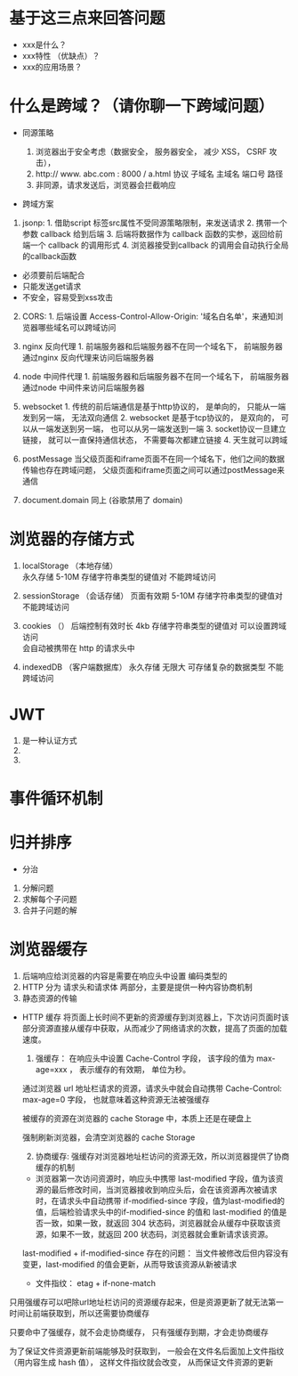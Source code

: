 # 基于这三点来回答问题
- xxx是什么？
- xxx特性 （优缺点）？
- xxx的应用场景？



# 什么是跨域？（请你聊一下跨域问题）
 - 同源策略
   1. 浏览器出于安全考虑（数据安全， 服务器安全， 减少 XSS， CSRF 攻击），
   2. http://   www.    abc.com :   8000    / a.html
    协议     子域名    主域名      端口号    路径
   3. 非同源，请求发送后，浏览器会拦截响应

 - 跨域方案
  1. jsonp: 
    1. 借助script 标签src属性不受同源策略限制，来发送请求
    2. 携带一个参数 callback 给到后端
    3. 后端将数据作为 callback 函数的实参，返回给前端一个 callback 的调用形式
    4. 浏览器接受到callback 的调用会自动执行全局的callback函数

  - 必须要前后端配合
  - 只能发送get请求
  - 不安全，容易受到xss攻击

  2. CORS:
    1. 后端设置 Access-Control-Allow-Origin: '域名白名单'，来通知浏览器哪些域名可以跨域访问

  3. nginx 反向代理
    1. 前端服务器和后端服务器不在同一个域名下， 前端服务器通过nginx 反向代理来访问后端服务器

  4. node 中间件代理
    1. 前端服务器和后端服务器不在同一个域名下， 前端服务器通过node 中间件来访问后端服务器

  
  
  5. websocket
    1. 传统的前后端通信是基于http协议的， 是单向的， 只能从一端发到另一端， 无法双向通信
    2. websocket 是基于tcp协议的， 是双向的， 可以从一端发送到另一端， 也可以从另一端发送到一端
    3. socket协议一旦建立链接， 就可以一直保持通信状态， 不需要每次都建立链接
    4. 天生就可以跨域

  6. postMessage
    当父级页面和iframe页面不在同一个域名下，他们之间的数据传输也存在跨域问题， 父级页面和iframe页面之间可以通过postMessage来通信

  7. document.domain
    同上 (谷歌禁用了 domain)



# 浏览器的存储方式
  1. localStorage （本地存储）  
      永久存储    5-10M    存储字符串类型的键值对      不能跨域访问

  2. sessionStorage  （会话存储）
     页面有效期   5-10M    存储字符串类型的键值对      不能跨域访问

  3. cookies  （）
     后端控制有效时长   4kb  存储字符串类型的键值对      可以设置跨域访问     
     会自动被携带在 http 的请求头中

  4. indexedDB  （客户端数据库）
     永久存储    无限大     可存储复杂的数据类型      不能跨域访问

# JWT
  1. 是一种认证方式
  2. 
  3. 

# 事件循环机制


# 归并排序
 - 分治
  1. 分解问题
  2. 求解每个子问题
  3. 合并子问题的解


# 浏览器缓存   
 
 1. 后端响应给浏览器的内容是需要在响应头中设置 编码类型的
 2. HTTP 分为 请求头和请求体 两部分，主要是提供一种内容协商机制
 3. 静态资源的传输


- HTTP 缓存
  将页面上长时间不更新的资源缓存到浏览器上，下次访问页面时该部分资源直接从缓存中获取，从而减少了网络请求的次数，提高了页面的加载速度。

  1. 强缓存： 
    在响应头中设置 Cache-Control 字段， 该字段的值为 max-age=xxx ， 表示缓存的有效期， 单位为秒。

    通过浏览器 url 地址栏请求的资源，请求头中就会自动携带 Cache-Control: max-age=0 字段， 也就意味着这种资源无法被强缓存

    被缓存的资源在浏览器的 cache Storage 中，本质上还是在硬盘上

    强制刷新浏览器，会清空浏览器的 cache Storage


  2. 协商缓存:
    强缓存对浏览器地址栏访问的资源无效，所以浏览器提供了协商缓存的机制

    - 浏览器第一次访问资源时，响应头中携带 last-modified 字段，值为该资源的最后修改时间，当浏览器接收到响应头后，会在该资源再次被请求时，在请求头中自动携带 if-modified-since 字段，值为last-modified的值，后端检验请求头中的if-modified-since 的值和 last-modified 的值是否一致，如果一致，就返回 304 状态码，浏览器就会从缓存中获取该资源，如果不一致，就返回 200 状态码，浏览器就会重新请求该资源。


    last-modified + if-modified-since 存在的问题：
      当文件被修改后但内容没有变更，last-modified 的值会更新，从而导致该资源从新被请求


    - 文件指纹： etag + if-none-match



只用强缓存可以吧除url地址栏访问的资源缓存起来，但是资源更新了就无法第一时间让前端获取到，所以还需要协商缓存

只要命中了强缓存，就不会走协商缓存， 只有强缓存到期，才会走协商缓存


为了保证文件资源更新前端能够及时获取到， 一般会在文件名后面加上文件指纹（用内容生成 hash 值）， 这样文件指纹就会改变， 从而保证文件资源的更新